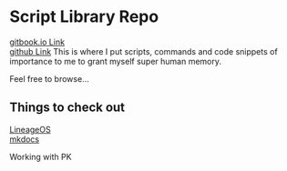# Script Library Repo
[gitbook.io Link](https://martinfeineis.gitbook.io/newlib/)  
[github Link](https://github.com/MartinFeineis/Library)
This is where I put scripts, commands and code snippets of importance to me to grant myself super human memory.

Feel free to browse...

## Things to check out
[LineageOS](https://www.howtogeek.com/348545/how-to-install-lineageos-on-android/)  
[mkdocs](https://www.mkdocs.org/)

Working with PK
